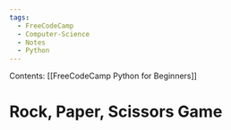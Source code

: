 ```yaml
---
tags:
  - FreeCodeCamp
  - Computer-Science
  - Notes
  - Python
---
```

Contents: [[FreeCodeCamp Python for Beginners]]
# Rock, Paper, Scissors Game
